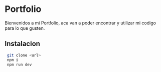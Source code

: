 # Portfolio

Bienvenidos a mi Portfolio, aca van a poder encontrar y utilizar mi codigo para lo que gusten.


## Instalacion

 ```bash
  git clone <url>
  npm i 
  npm run dev 
```

